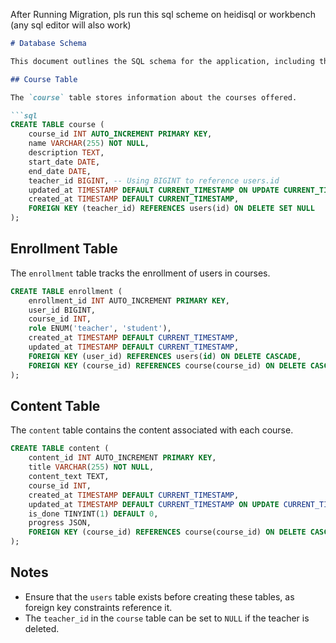 After Running Migration, pls run this sql scheme on heidisql or workbench (any sql editor will also work)

```markdown
# Database Schema

This document outlines the SQL schema for the application, including the tables and their relationships.

## Course Table

The `course` table stores information about the courses offered.

```sql
CREATE TABLE course (
    course_id INT AUTO_INCREMENT PRIMARY KEY,
    name VARCHAR(255) NOT NULL,
    description TEXT,
    start_date DATE,
    end_date DATE,
    teacher_id BIGINT, -- Using BIGINT to reference users.id
    updated_at TIMESTAMP DEFAULT CURRENT_TIMESTAMP ON UPDATE CURRENT_TIMESTAMP,
    created_at TIMESTAMP DEFAULT CURRENT_TIMESTAMP,
    FOREIGN KEY (teacher_id) REFERENCES users(id) ON DELETE SET NULL
);
```

## Enrollment Table

The `enrollment` table tracks the enrollment of users in courses.

```sql
CREATE TABLE enrollment (
    enrollment_id INT AUTO_INCREMENT PRIMARY KEY,
    user_id BIGINT,
    course_id INT,
    role ENUM('teacher', 'student'),
    created_at TIMESTAMP DEFAULT CURRENT_TIMESTAMP,
    updated_at TIMESTAMP DEFAULT CURRENT_TIMESTAMP,
    FOREIGN KEY (user_id) REFERENCES users(id) ON DELETE CASCADE,
    FOREIGN KEY (course_id) REFERENCES course(course_id) ON DELETE CASCADE
);
```

## Content Table

The `content` table contains the content associated with each course.

```sql
CREATE TABLE content (
    content_id INT AUTO_INCREMENT PRIMARY KEY,
    title VARCHAR(255) NOT NULL,
    content_text TEXT,
    course_id INT,
    created_at TIMESTAMP DEFAULT CURRENT_TIMESTAMP,
    updated_at TIMESTAMP DEFAULT CURRENT_TIMESTAMP ON UPDATE CURRENT_TIMESTAMP,
    is_done TINYINT(1) DEFAULT 0,
    progress JSON,
    FOREIGN KEY (course_id) REFERENCES course(course_id) ON DELETE CASCADE
);
```

## Notes

- Ensure that the `users` table exists before creating these tables, as foreign key constraints reference it.
- The `teacher_id` in the `course` table can be set to `NULL` if the teacher is deleted.
```

